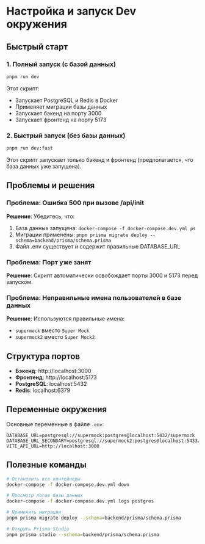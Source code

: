 # Настройка и запуск Dev окружения

## Быстрый старт

### 1. Полный запуск (с базой данных)

```bash
pnpm run dev
```

Этот скрипт:

- Запускает PostgreSQL и Redis в Docker
- Применяет миграции базы данных
- Запускает бэкенд на порту 3000
- Запускает фронтенд на порту 5173

### 2. Быстрый запуск (без базы данных)

```bash
pnpm run dev:fast
```

Этот скрипт запускает только бэкенд и фронтенд (предполагается, что база данных уже запущена).

## Проблемы и решения

### Проблема: Ошибка 500 при вызове /api/init

**Решение**: Убедитесь, что:

1. База данных запущена: `docker-compose -f docker-compose.dev.yml ps`
2. Миграции применены: `pnpm prisma migrate deploy --schema=backend/prisma/schema.prisma`
3. Файл .env существует и содержит правильные DATABASE_URL

### Проблема: Порт уже занят

**Решение**: Скрипт автоматически освобождает порты 3000 и 5173 перед запуском.

### Проблема: Неправильные имена пользователей в базе данных

**Решение**: Используются правильные имена:

- `supermock` вместо `Super Mock`
- `supermock2` вместо `Super Mock2`

## Структура портов

- **Бэкенд**: http://localhost:3000
- **Фронтенд**: http://localhost:5173
- **PostgreSQL**: localhost:5432
- **Redis**: localhost:6379

## Переменные окружения

Основные переменные в файле `.env`:

```env
DATABASE_URL=postgresql://supermock:postgres@localhost:5432/supermock
DATABASE_URL_SECONDARY=postgresql://supermock2:postgres@localhost:5433/supermock_secondary
VITE_API_URL=http://localhost:3000
```

## Полезные команды

```bash
# Остановить все контейнеры
docker-compose -f docker-compose.dev.yml down

# Просмотр логов базы данных
docker-compose -f docker-compose.dev.yml logs postgres

# Применить миграции
pnpm prisma migrate deploy --schema=backend/prisma/schema.prisma

# Открыть Prisma Studio
pnpm prisma studio --schema=backend/prisma/schema.prisma
```
